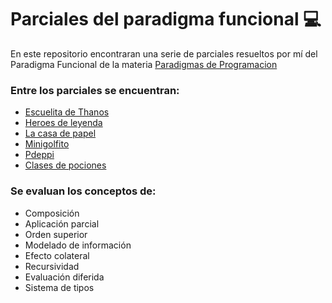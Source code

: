# Parciales del paradigma funcional :computer:

En este repositorio encontraran una serie de parciales resueltos por mí del Paradigma Funcional de la materia [Paradigmas de Programacion](https://www.pdep.com.ar/)

### Entre los parciales se encuentran:
- [Escuelita de Thanos](1)
- [Heroes de leyenda](2)
- [La casa de papel](3)
- [Minigolfito](4)
- [Pdeppi](5)
- [Clases de pociones](6)

### Se evaluan los conceptos de:
* Composición
* Aplicación parcial
* Orden superior
* Modelado de información
* Efecto colateral
* Recursividad
* Evaluación diferida
* Sistema de tipos



[1]: https://github.com/mbeorlegui/PracticasHaskell/tree/master/escuelita-de-thanos
[2]: https://github.com/mbeorlegui/PracticasHaskell/tree/master/heroes-de-leyenda
[3]: https://github.com/mbeorlegui/PracticasHaskell/tree/master/la-casa-de-papel
[4]: https://github.com/mbeorlegui/PracticasHaskell/tree/master/minigolfito
[5]: https://github.com/mbeorlegui/PracticasHaskell/tree/master/pdeppi
[6]: https://github.com/mbeorlegui/PracticasHaskell/tree/master/clase-de-pociones